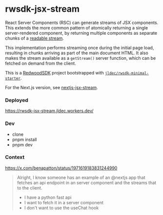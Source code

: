 # rwsdk-jsx-stream

React Server Components (RSC) can generate streams of JSX components. This extends the more common pattern of atomically returning a single server-rendered component, by returning multiple components as separate chunks of a [readable stream](https://developer.mozilla.org/en-US/docs/Web/API/ReadableStream).

This implementation performs streaming once during the initial page load, resulting in chunks arriving as part of the main document HTML. It also makes the stream available as a `getStream()` server function, which can be fetched on demand from the client.

This is a [RedwoodSDK](https://docs.rwsdk.com/) project bootstrapped with [`jldec/rwsdk-minimal-starter`](https://github.com/jldec/rwsdk-minimal-starter).

For the Next.js version, see [nextjs-jsx-stream](https://github.com/jldec/next-jsx-stream).

### Deployed
https://rwsdk-jsx-stream.jldec.workers.dev/

### Dev
- clone
- pnpm install
- pnpm dev

### Context
https://x.com/benapatton/status/1971619183831244990

> Alright, I know someone has an example of an @nextjs
> app that fetches an api endpoint in an server component and the streams that to the client.
>
> - I have a python fast api
> - I want to fetch it in a server component
> - I don't want to use the useChat hook
